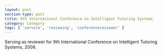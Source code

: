 ```yaml
---
layout: post
section-type: post
title: 9th International Conference on Intelligent Tutoring Systems.
category: Category
tags: [ 'service', 'reviewing', 'conferencereviewer' ]
---
```

Serving as reviewer for 9th International Conference on Intelligent Tutoring Systems, 2008.

